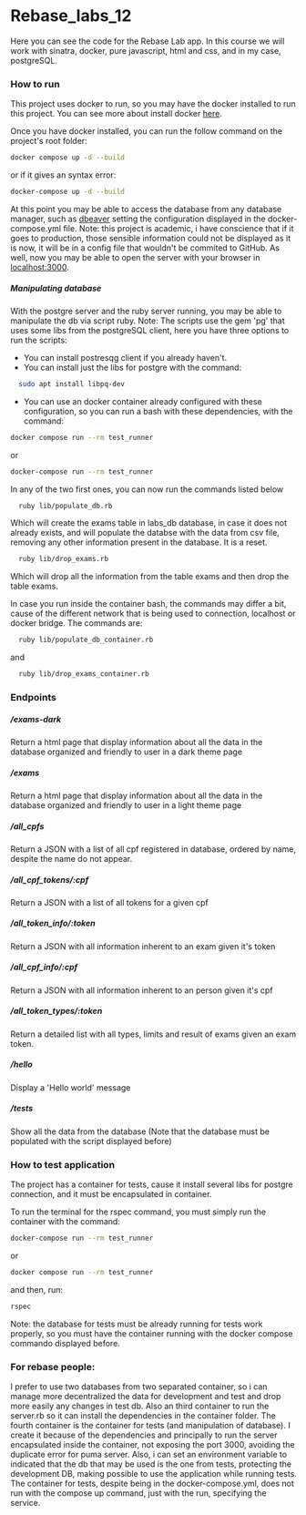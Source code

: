 # Rebase_labs_12
Here you can see the code for the Rebase Lab app. In this course we will work with sinatra, docker, pure javascript, html and css, and in my case, postgreSQL.

### How to run

This project uses docker to run, so you may have the docker installed to run this project.
You can see more about install docker [here](https://docs.docker.com/engine/install/).

Once you have docker installed, you can run the follow command on the project's root folder:

```bash
docker compose up -d --build
```

or if it gives an syntax error:

```bash
docker-compose up -d --build
```

At this point you may be able to access the database from any database manager, such as [dbeaver](https://dbeaver.io/download/) setting the configuration displayed in the docker-compose.yml file.
Note: this project is academic, i have conscience that if it goes to production, those sensible information could not be displayed as it is now, it will be in a config file that wouldn't be commited to GitHub.
As well, now you may be able to open the server with your browser in [localhost:3000](http://localhost:3000/tests).

##### Manipulating database

With the postgre server and the ruby server running, you may be able to manipulate the db via script ruby.
Note: The scripts use the gem 'pg' that uses some libs from the postgreSQL client, here you have three options to run the scripts:

- You can install postresqg client if you already haven't.
- You can install just the libs for postgre with the command:
```bash
  sudo apt install libpq-dev
```
- You can use an docker container already configured with these configuration, so you can run a bash with these dependencies, with the command:

```bash
docker compose run --rm test_runner
```
or
```bash
docker-compose run --rm test_runner
```

In any of the two first ones, you can now run the commands listed below

```bash
  ruby lib/populate_db.rb
```

Which will create the exams table in labs_db database, in case it does not already exists, and will populate the databse with the data from csv file, removing any other information present in the database. It is a reset.


```bash
  ruby lib/drop_exams.rb
```

Which will drop all the information from the table exams and then drop the table exams.

In case you run inside the container bash, the commands may differ a bit, cause of the different network that is being used to connection, localhost or docker bridge. The commands are:

```bash
  ruby lib/populate_db_container.rb
```
and
```bash
  ruby lib/drop_exams_container.rb
```

### Endpoints

##### /exams-dark
Return a html page that display information about all the data in the database organized and friendly to user in a dark theme page

##### /exams
Return a html page that display information about all the data in the database organized and friendly to user in a light theme page

##### /all_cpfs
Return a JSON with a list of all cpf registered in database, ordered by name, despite the name do not appear.

##### /all_cpf_tokens/:cpf
Return a JSON with a list of all tokens for a given cpf

##### /all_token_info/:token
Return a JSON with all information inherent to an exam given it's token

##### /all_cpf_info/:cpf

Return a JSON with all information inherent to an person given it's cpf

##### /all_token_types/:token
Return a detailed list with all types, limits and result of exams given an exam token.

##### /hello
Display a 'Hello world' message

##### /tests
Show all the data from the database (Note that the database must be populated with the script displayed before)


### How to test application
The project has a container for tests, cause it install several libs for postgre connection, and it must be encapsulated in container.

To run the terminal for the rspec command, you must simply run the container with the command:

```bash
docker-compose run --rm test_runner
```
or
```bash
docker compose run --rm test_runner
```

and then, run:

```bash
rspec
```
Note: the database for tests must be already running for tests work properly, so you must have the container running with the docker compose commando displayed before.





### For rebase people:

I prefer to use two databases from two separated container, so i can manage more decentralized the data for development and test and drop more easily any changes in test db. Also an third container to run the server.rb so it can install the dependencies in the container folder.
The fourth container is the container for tests (and manipulation of database). I create it because of the dependencies and principally to run the server encapsulated inside the container, not exposing the port 3000, avoiding the duplicate error for puma server. Also, i can set an environment variable to indicated that the db that may be used is the one from tests, protecting the development DB, making possible to use the application while running tests.
The container for tests, despite being in the docker-compose.yml, does not run with the compose up command, just with the run, specifying the service.